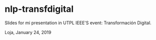 # nlp-transfdigital

Slides for mi presentation in UTPL IEEE'S event: Transformación Digital.

Loja, January 24, 2019
